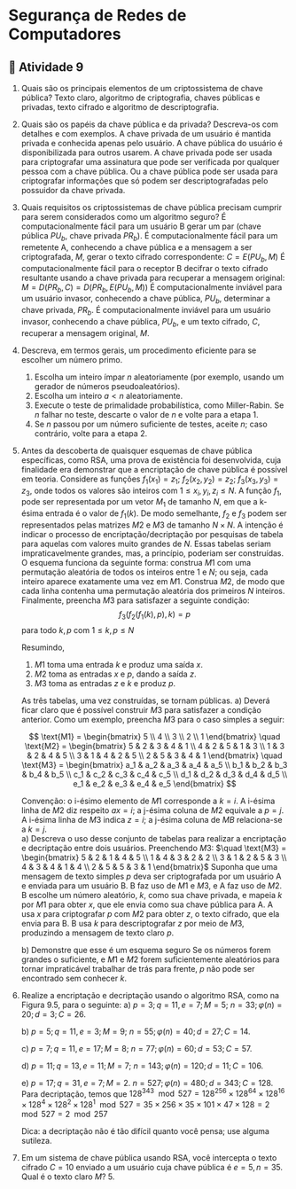﻿# Segurança de Redes de Computadores

## :page_with_curl: Atividade 9

1. Quais são os principais elementos de um criptossistema de chave pública?
Texto claro, algoritmo de criptografia, chaves públicas e privadas, texto cifrado e algoritmo de descriptografia.

2. Quais são os papéis da chave pública e da privada? Descreva-os com detalhes e com exemplos.
A chave privada de um usuário é mantida privada e conhecida apenas pelo usuário. A chave pública do usuário é disponibilizada para outros usarem. A chave privada pode ser usada para criptografar uma assinatura que pode ser verificada por qualquer pessoa com a chave pública. Ou a chave pública pode ser usada para criptografar informações que só podem ser descriptografadas pelo possuidor da chave privada.

3. Quais requisitos os criptossistemas de chave pública precisam cumprir para serem considerados como um algoritmo seguro?
É computacionalmente fácil para um usuário B gerar um par (chave pública $PU_b$, chave privada $PR_b$).
É computacionalmente fácil para um remetente A, conhecendo a chave pública e a mensagem a ser criptografada, $M$, gerar o texto cifrado
correspondente: $C = E(PU_b, M)$
É computacionalmente fácil para o receptor B decifrar o texto cifrado resultante usando a chave privada para recuperar a mensagem original: $M = D(PR_b, C) = D(PR_b, E(PU_b, M))$
É computacionalmente inviável para um usuário invasor, conhecendo a chave pública, $PU_b$, determinar a chave privada, $PR_b$.
É computacionalmente inviável para um usuário invasor, conhecendo a chave pública, $PU_b$, e um texto cifrado, $C$, recuperar a mensagem original, $M$.

4. Descreva, em termos gerais, um procedimento eficiente para se escolher um número primo.
	1) Escolha um inteiro ímpar $n$ aleatoriamente (por exemplo, usando um gerador de números pseudoaleatórios).
	2) Escolha um inteiro $a < n$ aleatoriamente.
	3) Execute o teste de primalidade probabilística, como Miller-Rabin. Se $n$ falhar no teste, descarte o valor de $n$ e volte para a etapa 1.
	4) Se $n$ passou por um número suficiente de testes, aceite $n$; caso contrário, volte para a etapa 2.

5. Antes da descoberta de quaisquer esquemas de chave pública específicas, como RSA, uma prova de existência foi desenvolvida, cuja finalidade era demonstrar que a encriptação de chave pública é possível em teoria. Considere as funções $f_1(x_1) = z_1$; $f_2(x_2, y_2) = z_2$; $f_3(x_3, y_3) = z_3$, onde todos os valores são inteiros com $1 ≤ x_i, y_i, z_i ≤ N$. A função $f_1$, pode ser representada por um
vetor $M_1$ de tamanho $N$, em que a k-ésima entrada é o valor de $f_1(k)$. De modo semelhante, $f_2$ e $f_3$ podem ser representados pelas matrizes $M2$ e $M3$ de tamanho $N × N$. A intenção é indicar o processo de encriptação/decriptação por pesquisas de tabela para aquelas com valores muito grandes de $N$. Essas tabelas seriam impraticavelmente grandes, mas, a princípio, poderiam ser construídas. O esquema funciona da seguinte forma: construa $M1$ com uma permutação aleatória de todos os inteiros entre $1$ e $N$; ou seja, cada inteiro aparece exatamente uma vez em $M1$. Construa $M2$, de modo que cada linha contenha uma permutação aleatória dos primeiros $N$ inteiros. Finalmente, preencha $M3$ para satisfazer a seguinte condição:
$$f_3(f_2(f_1(k), p), k) = p$$ para todo $k, p$ com $1 ≤ k, p ≤ N$

	Resumindo,
	1) $M1$ toma uma entrada $k$ e produz uma saída $x$.
	2) $M2$ toma as entradas $x$ e $p$, dando a saída $z$.
	3) $M3$ toma as entradas $z$ e $k$ e produz $p$.

	As três tabelas, uma vez construídas, se tornam públicas.
	a) Deverá ficar claro que é possível construir $M3$ para satisfazer a condição anterior. Como um exemplo, preencha $M3$ para o caso simples a seguir:

	$$
	\text{M1} = 
	\begin{bmatrix}
	5 \\
	4 \\
	3 \\
	2 \\
	1
	\end{bmatrix}
	\quad
	\text{M2} = 
	\begin{bmatrix}
	5 & 2 & 3 & 4 & 1 \\
	4 & 2 & 5 & 1 & 3 \\
	1 & 3 & 2 & 4 & 5 \\
	3 & 1 & 4 & 2 & 5 \\
	2 & 5 & 3 & 4 & 1
	\end{bmatrix}
	\quad
	\text{M3} = 
	\begin{bmatrix}
	a_1 & a_2 & a_3 & a_4 & a_5 \\
	b_1 & b_2 & b_3 & b_4 & b_5 \\
	c_1 & c_2 & c_3 & c_4 & c_5 \\
	d_1 & d_2 & d_3 & d_4 & d_5 \\
	e_1 & e_2 & e_3 & e_4 & e_5
	\end{bmatrix}
	$$

	Convenção: o i-ésimo elemento de $M1$ corresponde a $k = i$. A i-ésima linha de $M2$ diz respeito $ax = i$; a j-ésima coluna de $M2$ equivale a $p = j$. A i-ésima linha de $M3$ indica $z = i$; a j-ésima coluna de $MB$ relaciona-se a $k = j$. 	
	a) Descreva o uso desse conjunto de tabelas para realizar a encriptação e decriptação entre dois usuários. 
	Preenchendo $M3$:
	$\quad
	\text{M3} = 
	\begin{bmatrix}
	5 & 2 & 1 & 4 & 5 \\
	1 & 4 & 3 & 2 & 2 \\
	3 & 1 & 2 & 5 & 3 \\
	4 & 3 & 4 & 1 & 4 \\
	2 & 5 & 5 & 3 & 1 
	\end{bmatrix}$
	Suponha que uma mensagem de texto simples $p$ deva ser criptografada por um usuário A e enviada para um usuário B. B faz uso de $M1$ e $M3$, e A faz uso de $M2$. B escolhe um número aleatório, $k$, como sua chave privada, e mapeia $k$ por $M1$ para obter $x$, que ele envia como sua chave pública para A. A usa $x$ para criptografar $p$ com $M2$ para obter $z$, o texto cifrado, que ela envia para B.
B usa $k$ para descriptografar $z$ por meio de $M3$, produzindo a mensagem de texto claro $p$.

	b) Demonstre que esse é um esquema seguro
	Se os números forem grandes o suficiente, e $M1$ e $M2$ forem suficientemente aleatórios para tornar impraticável trabalhar de trás para frente, $p$ não pode ser encontrado sem conhecer $k$.

6. Realize a encriptação e decriptação usando o algoritmo RSA, como na Figura 9.5, para o seguinte:
	a) $p = 3; q = 11, e = 7; M = 5;$
	$n = 33; φ(n) = 20; d = 3; C = 26.$
	
	b) $p = 5; q = 11, e = 3; M = 9;$
	$n = 55; φ(n) = 40; d = 27; C = 14.$
	
	c) $p = 7; q = 11, e = 17; M = 8;$
	$n = 77; φ(n) = 60; d = 53; C = 57.$
	
	d) $p = 11; q = 13, e = 11; M = 7;$
	$n = 143; φ(n) = 120; d = 11; C = 106.$
	
	e) $p = 17; q = 31, e = 7; M = 2.$
	$n = 527; φ(n) = 480; d = 343; C = 128.$ Para decriptação, temos que $128^{343} \mod 527= 128^{256} × 128^{64} × 128^{16} × 128^{4} × 128^{2} × 128^{1} \mod 527 = 35 × 256 × 35 × 101 × 47 × 128 = 2 \mod 527 = 2 \mod 257$

	Dica: a decriptação não é tão difícil quanto você pensa; use alguma sutileza.

7. Em um sistema de chave pública usando RSA, você intercepta o texto cifrado $C = 10$ enviado a um usuário cuja chave pública é $e = 5, n = 35$. Qual é o texto claro $M$?
$5$.

